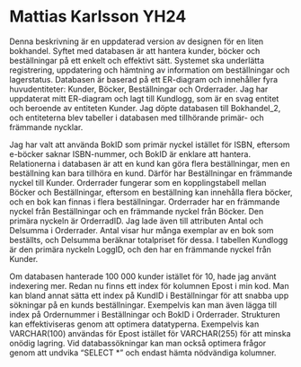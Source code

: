 # Mattias Karlsson YH24
Denna beskrivning är en uppdaterad version av designen för en liten bokhandel. Syftet med databasen är att hantera kunder, böcker och beställningar på ett enkelt och effektivt sätt. Systemet ska underlätta registrering, uppdatering och hämtning av information om beställningar och lagerstatus.
Databasen är baserad på ett ER-diagram och innehåller fyra huvudentiteter: Kunder, Böcker, Beställningar och Orderrader. Jag har uppdaterat mitt ER-diagram och lagt till Kundlogg, som är en svag entitet och beroende av entiteten Kunder. Jag döpte databasen till Bokhandel_2, och entiteterna blev tabeller i databasen med tillhörande primär- och främmande nycklar.

Jag har valt att använda BokID som primär nyckel istället för ISBN, eftersom e-böcker saknar ISBN-nummer, och BokID är enklare att hantera. Relationerna i databasen är att en kund kan göra flera beställningar, men en beställning kan bara tillhöra en kund. Därför har Beställningar en främmande nyckel till Kunder.
Orderrader fungerar som en kopplingstabell mellan Böcker och Beställningar, eftersom en beställning kan innehålla flera böcker, och en bok kan finnas i flera beställningar. Orderrader har en främmande nyckel från Beställningar och en främmande nyckel från Böcker. Den primära nyckeln är OrderradID. Jag lade även till attributen Antal och Delsumma i Orderrader. Antal visar hur många exemplar av en bok som beställts, och Delsumma beräknar totalpriset för dessa. I tabellen Kundlogg är den primära nyckeln LoggID, och den har en främmande nyckel från Kunder.

Om databasen hanterade 100 000 kunder istället för 10, hade jag använt indexering mer. Redan nu finns ett index för kolumnen Epost i min kod. Man kan bland annat sätta ett index på KundID i Beställningar för att snabba upp sökningar på en kunds beställningar. Exempelvis kan man även lägga till index på Ordernummer i Beställningar och BokID i Orderrader.
Strukturen kan effektiviseras genom att optimera datatyperna. Exempelvis kan VARCHAR(100) användas för Epost istället för VARCHAR(255) för att minska onödig lagring. Vid databassökningar kan man också optimera frågor genom att undvika “SELECT *” och endast hämta nödvändiga kolumner.
